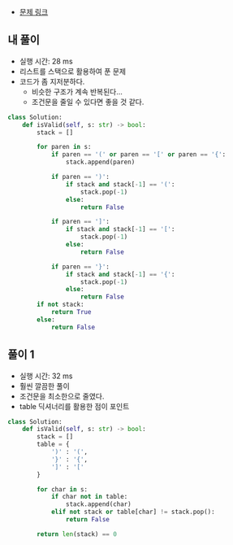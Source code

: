 - [문제 링크](https://leetcode.com/problems/valid-parentheses/)

## 내 풀이

- 실행 시간: 28 ms
- 리스트를 스택으로 활용하여 푼 문제
- 코드가 좀 지저분하다.
  - 비슷한 구조가 계속 반복된다...
  - 조건문을 줄일 수 있다면 좋을 것 같다.

```python
class Solution:
    def isValid(self, s: str) -> bool:
        stack = []

        for paren in s:
            if paren == '(' or paren == '[' or paren == '{':
                stack.append(paren)

            if paren == ')':
                if stack and stack[-1] == '(':
                    stack.pop(-1)
                else:
                    return False

            if paren == ']':
                if stack and stack[-1] == '[':
                    stack.pop(-1)
                else:
                    return False

            if paren == '}':
                if stack and stack[-1] == '{':
                    stack.pop(-1)
                else:
                    return False
        if not stack:
            return True
        else:
            return False
```

## 풀이 1

- 실행 시간: 32 ms
- 훨씬 깔끔한 풀이
- 조건문을 최소한으로 줄였다.
- table 딕셔너리를 활용한 점이 포인트

```python
class Solution:
    def isValid(self, s: str) -> bool:
        stack = []
        table = {
            ')' : '(',
            '}' : '{',
            ']' : '['
        }

        for char in s:
            if char not in table:
                stack.append(char)
            elif not stack or table[char] != stack.pop():
                return False

        return len(stack) == 0
```
